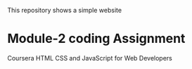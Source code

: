 This repository shows a simple website
# Module-2 coding Assignment
Coursera HTML CSS and JavaScript for Web Developers

